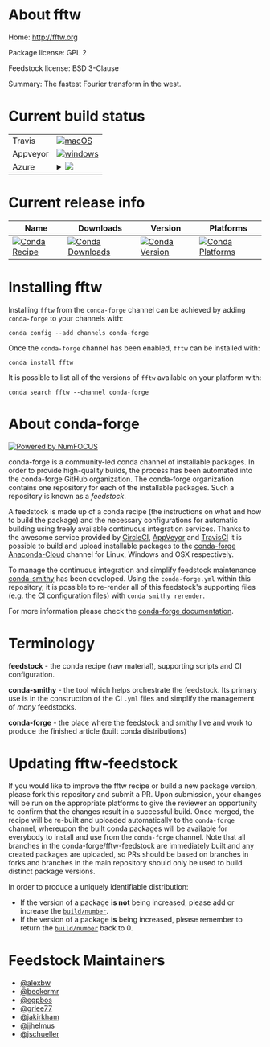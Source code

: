 About fftw
==========

Home: http://fftw.org

Package license: GPL 2

Feedstock license: BSD 3-Clause

Summary: The fastest Fourier transform in the west.



Current build status
====================


<table><tr>
    <td>Travis</td>
    <td>
      <a href="https://travis-ci.org/conda-forge/fftw-feedstock">
        <img alt="macOS" src="https://img.shields.io/travis/conda-forge/fftw-feedstock/master.svg?label=macOS">
      </a>
    </td>
  </tr><tr>
    <td>Appveyor</td>
    <td>
      <a href="https://ci.appveyor.com/project/conda-forge/fftw-feedstock/branch/master">
        <img alt="windows" src="https://img.shields.io/appveyor/ci/conda-forge/fftw-feedstock/master.svg?label=Windows">
      </a>
    </td>
  </tr>
    
  <tr>
    <td>Azure</td>
    <td>
      <details>
        <summary>
          <a href="https://dev.azure.com/conda-forge/feedstock-builds/_build/latest?definitionId=298&branchName=master">
            <img src="https://dev.azure.com/conda-forge/feedstock-builds/_apis/build/status/fftw-feedstock?branchName=master">
          </a>
        </summary>
        <table>
          <thead><tr><th>Variant</th><th>Status</th></tr></thead>
          <tbody><tr>
              <td>linux_aarch64_mpimpich</td>
              <td>
                <a href="https://dev.azure.com/conda-forge/feedstock-builds/_build/latest?definitionId=298&branchName=master">
                  <img src="https://dev.azure.com/conda-forge/feedstock-builds/_apis/build/status/fftw-feedstock?branchName=master&jobName=linux&configuration=linux_aarch64_mpimpich" alt="variant">
                </a>
              </td>
            </tr><tr>
              <td>linux_aarch64_mpinompi</td>
              <td>
                <a href="https://dev.azure.com/conda-forge/feedstock-builds/_build/latest?definitionId=298&branchName=master">
                  <img src="https://dev.azure.com/conda-forge/feedstock-builds/_apis/build/status/fftw-feedstock?branchName=master&jobName=linux&configuration=linux_aarch64_mpinompi" alt="variant">
                </a>
              </td>
            </tr><tr>
              <td>linux_aarch64_mpiopenmpi</td>
              <td>
                <a href="https://dev.azure.com/conda-forge/feedstock-builds/_build/latest?definitionId=298&branchName=master">
                  <img src="https://dev.azure.com/conda-forge/feedstock-builds/_apis/build/status/fftw-feedstock?branchName=master&jobName=linux&configuration=linux_aarch64_mpiopenmpi" alt="variant">
                </a>
              </td>
            </tr><tr>
              <td>linux_mpimpich</td>
              <td>
                <a href="https://dev.azure.com/conda-forge/feedstock-builds/_build/latest?definitionId=298&branchName=master">
                  <img src="https://dev.azure.com/conda-forge/feedstock-builds/_apis/build/status/fftw-feedstock?branchName=master&jobName=linux&configuration=linux_mpimpich" alt="variant">
                </a>
              </td>
            </tr><tr>
              <td>linux_mpinompi</td>
              <td>
                <a href="https://dev.azure.com/conda-forge/feedstock-builds/_build/latest?definitionId=298&branchName=master">
                  <img src="https://dev.azure.com/conda-forge/feedstock-builds/_apis/build/status/fftw-feedstock?branchName=master&jobName=linux&configuration=linux_mpinompi" alt="variant">
                </a>
              </td>
            </tr><tr>
              <td>linux_mpiopenmpi</td>
              <td>
                <a href="https://dev.azure.com/conda-forge/feedstock-builds/_build/latest?definitionId=298&branchName=master">
                  <img src="https://dev.azure.com/conda-forge/feedstock-builds/_apis/build/status/fftw-feedstock?branchName=master&jobName=linux&configuration=linux_mpiopenmpi" alt="variant">
                </a>
              </td>
            </tr><tr>
              <td>linux_ppc64le_mpimpich</td>
              <td>
                <a href="https://dev.azure.com/conda-forge/feedstock-builds/_build/latest?definitionId=298&branchName=master">
                  <img src="https://dev.azure.com/conda-forge/feedstock-builds/_apis/build/status/fftw-feedstock?branchName=master&jobName=linux&configuration=linux_ppc64le_mpimpich" alt="variant">
                </a>
              </td>
            </tr><tr>
              <td>linux_ppc64le_mpinompi</td>
              <td>
                <a href="https://dev.azure.com/conda-forge/feedstock-builds/_build/latest?definitionId=298&branchName=master">
                  <img src="https://dev.azure.com/conda-forge/feedstock-builds/_apis/build/status/fftw-feedstock?branchName=master&jobName=linux&configuration=linux_ppc64le_mpinompi" alt="variant">
                </a>
              </td>
            </tr><tr>
              <td>linux_ppc64le_mpiopenmpi</td>
              <td>
                <a href="https://dev.azure.com/conda-forge/feedstock-builds/_build/latest?definitionId=298&branchName=master">
                  <img src="https://dev.azure.com/conda-forge/feedstock-builds/_apis/build/status/fftw-feedstock?branchName=master&jobName=linux&configuration=linux_ppc64le_mpiopenmpi" alt="variant">
                </a>
              </td>
            </tr><tr>
              <td>osx_fortran_compiler_version4mpimpich</td>
              <td>
                <a href="https://dev.azure.com/conda-forge/feedstock-builds/_build/latest?definitionId=298&branchName=master">
                  <img src="https://dev.azure.com/conda-forge/feedstock-builds/_apis/build/status/fftw-feedstock?branchName=master&jobName=osx&configuration=osx_fortran_compiler_version4mpimpich" alt="variant">
                </a>
              </td>
            </tr><tr>
              <td>osx_fortran_compiler_version4mpinompi</td>
              <td>
                <a href="https://dev.azure.com/conda-forge/feedstock-builds/_build/latest?definitionId=298&branchName=master">
                  <img src="https://dev.azure.com/conda-forge/feedstock-builds/_apis/build/status/fftw-feedstock?branchName=master&jobName=osx&configuration=osx_fortran_compiler_version4mpinompi" alt="variant">
                </a>
              </td>
            </tr><tr>
              <td>osx_fortran_compiler_version4mpiopenmpi</td>
              <td>
                <a href="https://dev.azure.com/conda-forge/feedstock-builds/_build/latest?definitionId=298&branchName=master">
                  <img src="https://dev.azure.com/conda-forge/feedstock-builds/_apis/build/status/fftw-feedstock?branchName=master&jobName=osx&configuration=osx_fortran_compiler_version4mpiopenmpi" alt="variant">
                </a>
              </td>
            </tr><tr>
              <td>osx_fortran_compiler_version7mpimpich</td>
              <td>
                <a href="https://dev.azure.com/conda-forge/feedstock-builds/_build/latest?definitionId=298&branchName=master">
                  <img src="https://dev.azure.com/conda-forge/feedstock-builds/_apis/build/status/fftw-feedstock?branchName=master&jobName=osx&configuration=osx_fortran_compiler_version7mpimpich" alt="variant">
                </a>
              </td>
            </tr><tr>
              <td>osx_fortran_compiler_version7mpinompi</td>
              <td>
                <a href="https://dev.azure.com/conda-forge/feedstock-builds/_build/latest?definitionId=298&branchName=master">
                  <img src="https://dev.azure.com/conda-forge/feedstock-builds/_apis/build/status/fftw-feedstock?branchName=master&jobName=osx&configuration=osx_fortran_compiler_version7mpinompi" alt="variant">
                </a>
              </td>
            </tr><tr>
              <td>osx_fortran_compiler_version7mpiopenmpi</td>
              <td>
                <a href="https://dev.azure.com/conda-forge/feedstock-builds/_build/latest?definitionId=298&branchName=master">
                  <img src="https://dev.azure.com/conda-forge/feedstock-builds/_apis/build/status/fftw-feedstock?branchName=master&jobName=osx&configuration=osx_fortran_compiler_version7mpiopenmpi" alt="variant">
                </a>
              </td>
            </tr><tr>
              <td>win_c_compilervs2008</td>
              <td>
                <a href="https://dev.azure.com/conda-forge/feedstock-builds/_build/latest?definitionId=298&branchName=master">
                  <img src="https://dev.azure.com/conda-forge/feedstock-builds/_apis/build/status/fftw-feedstock?branchName=master&jobName=win&configuration=win_c_compilervs2008" alt="variant">
                </a>
              </td>
            </tr><tr>
              <td>win_c_compilervs2015</td>
              <td>
                <a href="https://dev.azure.com/conda-forge/feedstock-builds/_build/latest?definitionId=298&branchName=master">
                  <img src="https://dev.azure.com/conda-forge/feedstock-builds/_apis/build/status/fftw-feedstock?branchName=master&jobName=win&configuration=win_c_compilervs2015" alt="variant">
                </a>
              </td>
            </tr>
          </tbody>
        </table>
      </details>
    </td>
  </tr>
</table>

Current release info
====================

| Name | Downloads | Version | Platforms |
| --- | --- | --- | --- |
| [![Conda Recipe](https://img.shields.io/badge/recipe-fftw-green.svg)](https://anaconda.org/conda-forge/fftw) | [![Conda Downloads](https://img.shields.io/conda/dn/conda-forge/fftw.svg)](https://anaconda.org/conda-forge/fftw) | [![Conda Version](https://img.shields.io/conda/vn/conda-forge/fftw.svg)](https://anaconda.org/conda-forge/fftw) | [![Conda Platforms](https://img.shields.io/conda/pn/conda-forge/fftw.svg)](https://anaconda.org/conda-forge/fftw) |

Installing fftw
===============

Installing `fftw` from the `conda-forge` channel can be achieved by adding `conda-forge` to your channels with:

```
conda config --add channels conda-forge
```

Once the `conda-forge` channel has been enabled, `fftw` can be installed with:

```
conda install fftw
```

It is possible to list all of the versions of `fftw` available on your platform with:

```
conda search fftw --channel conda-forge
```


About conda-forge
=================

[![Powered by NumFOCUS](https://img.shields.io/badge/powered%20by-NumFOCUS-orange.svg?style=flat&colorA=E1523D&colorB=007D8A)](http://numfocus.org)

conda-forge is a community-led conda channel of installable packages.
In order to provide high-quality builds, the process has been automated into the
conda-forge GitHub organization. The conda-forge organization contains one repository
for each of the installable packages. Such a repository is known as a *feedstock*.

A feedstock is made up of a conda recipe (the instructions on what and how to build
the package) and the necessary configurations for automatic building using freely
available continuous integration services. Thanks to the awesome service provided by
[CircleCI](https://circleci.com/), [AppVeyor](https://www.appveyor.com/)
and [TravisCI](https://travis-ci.org/) it is possible to build and upload installable
packages to the [conda-forge](https://anaconda.org/conda-forge)
[Anaconda-Cloud](https://anaconda.org/) channel for Linux, Windows and OSX respectively.

To manage the continuous integration and simplify feedstock maintenance
[conda-smithy](https://github.com/conda-forge/conda-smithy) has been developed.
Using the ``conda-forge.yml`` within this repository, it is possible to re-render all of
this feedstock's supporting files (e.g. the CI configuration files) with ``conda smithy rerender``.

For more information please check the [conda-forge documentation](https://conda-forge.org/docs/).

Terminology
===========

**feedstock** - the conda recipe (raw material), supporting scripts and CI configuration.

**conda-smithy** - the tool which helps orchestrate the feedstock.
                   Its primary use is in the construction of the CI ``.yml`` files
                   and simplify the management of *many* feedstocks.

**conda-forge** - the place where the feedstock and smithy live and work to
                  produce the finished article (built conda distributions)


Updating fftw-feedstock
=======================

If you would like to improve the fftw recipe or build a new
package version, please fork this repository and submit a PR. Upon submission,
your changes will be run on the appropriate platforms to give the reviewer an
opportunity to confirm that the changes result in a successful build. Once
merged, the recipe will be re-built and uploaded automatically to the
`conda-forge` channel, whereupon the built conda packages will be available for
everybody to install and use from the `conda-forge` channel.
Note that all branches in the conda-forge/fftw-feedstock are
immediately built and any created packages are uploaded, so PRs should be based
on branches in forks and branches in the main repository should only be used to
build distinct package versions.

In order to produce a uniquely identifiable distribution:
 * If the version of a package **is not** being increased, please add or increase
   the [``build/number``](https://conda.io/docs/user-guide/tasks/build-packages/define-metadata.html#build-number-and-string).
 * If the version of a package **is** being increased, please remember to return
   the [``build/number``](https://conda.io/docs/user-guide/tasks/build-packages/define-metadata.html#build-number-and-string)
   back to 0.

Feedstock Maintainers
=====================

* [@alexbw](https://github.com/alexbw/)
* [@beckermr](https://github.com/beckermr/)
* [@egpbos](https://github.com/egpbos/)
* [@grlee77](https://github.com/grlee77/)
* [@jakirkham](https://github.com/jakirkham/)
* [@jjhelmus](https://github.com/jjhelmus/)
* [@jschueller](https://github.com/jschueller/)


